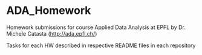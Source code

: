 # ADA_Homework
Homework submissions for course Applied Data Analysis at EPFL by Dr. Michele Catasta (http://ada.epfl.ch/)

Tasks for each HW described in respective README files in each repository
